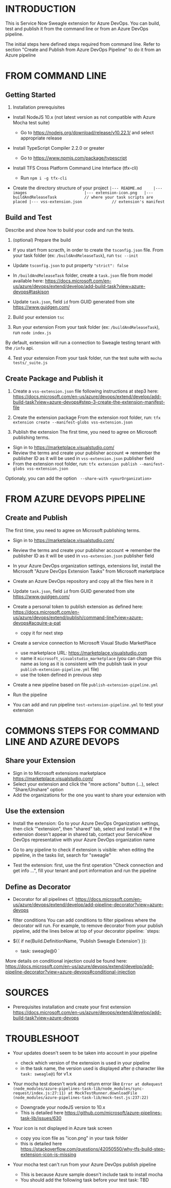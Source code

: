 # INTRODUCTION
This is Service Now Sweagle extension for Azure DevOps.
You can build, test and publish it from the command line or from an Azure DevOps pipeline.

The initial steps here defined steps required from command line.
Refer to section "Create and Publish from Azure DevOps Pipeline" to do it from an Azure pipeline


# FROM COMMAND LINE

## Getting Started

1. Installation prerequisites

- Install NodeJS 10.x (not latest version as not compatible with Azure Mocha test suite)
  - Go to https://nodejs.org/download/release/v10.22.1/ and select appropriate release

- Install TypeScript Compiler 2.2.0 or greater
  - Go to https://www.npmjs.com/package/typescript

- Install TFS Cross Platform Command Line Interface (tfx-cli)
  - Run `npm i -g tfx-cli`

- Create the directory structure of your project
`|--- README.md    
|--- images                        
    |--- extension-icon.png  
|--- buildAndReleaseTask            // where your task scripts are placed
|--- vss-extension.json             // extension's manifest
`

## Build and Test

Describe and show how to build your code and run the tests.

1. (optional) Prepare the build
- If you start from scracth, in order to create the `tsconfig.json` file.
From your task folder (ex: `/buildAndReleaseTask`), run
`tsc --init`

- Update `tsconfig.json` to put property `"strict": false`

- In `/buildAndReleaseTask` folder, create a `task.json` file from model available here: https://docs.microsoft.com/en-us/azure/devops/extend/develop/add-build-task?view=azure-devops#taskjson

- Update `task.json`, field `id` from GUID generated from site https://www.guidgen.com/

2.	Build your extension
`tsc`

3.	Run your extension
From your task folder (ex: `/buildAndReleaseTask`), run
`node index.js`

By default, extension will run a connection to Sweagle testing tenant with the `/info` api.

4.	Test your extension
From your task folder, run the test suite with
`mocha tests/_suite.js`

## Create Package and Publish it

1. Create a `vss-extension.json` file following instructions at step3 here:
https://docs.microsoft.com/en-us/azure/devops/extend/develop/add-build-task?view=azure-devops#step-3-create-the-extension-manifest-file

2. Create the extension package
From the extension root folder, run:
`tfx extension create --manifest-globs vss-extension.json`

3. Publish the extension
The first time, you need to agree on Microsoft publishing terms.
- Sign in to https://marketplace.visualstudio.com/
- Review the terms and create your publisher account
=> remember the publisher ID as it will be used in `vss-extension.json` publisher field
- From the extension root folder, run:
`tfx extension publish --manifest-globs vss-extension.json`

Optionaly, you can add the option  ` --share-with <yourOrganization>`


# FROM AZURE DEVOPS PIPELINE

## Create and Publish

The first time, you need to agree on Microsoft publishing terms.
- Sign in to https://marketplace.visualstudio.com/
- Review the terms and create your publisher account
=> remember the publisher ID as it will be used in `vss-extension.json` publisher field

- In your Azure DevOps organization settings, extensions list, install the Microsoft "Azure DevOps Extension Tasks" from Microsoft marketplace

- Create an Azure DevOps repository and copy all the files here in it

- Update `task.json`, field `id` from GUID generated from site https://www.guidgen.com/

- Create a personal token to publish extension as defined here: https://docs.microsoft.com/en-us/azure/devops/extend/publish/command-line?view=azure-devops#acquire-a-pat
  - copy it for next step

- Create a service connection to Microsoft Visual Studio MarketPlace
  - use marketplace URL: https://marketplace.visualstudio.com
  - name it `microsoft_visualstudio_marketplace`
  (you can change this name as long as it is consistent with the publish task in your `publish-extension-pipeline.yml` file)
  - use the token defined in previous step

- Create a new pipeline based on file `publish-extension-pipeline.yml`

- Run the pipeline

- You can add and run pipeline `test-extension-pipeline.yml` to test your extension


# COMMONS STEPS FOR COMMAND LINE AND AZURE DEVOPS

## Share your Extension

- Sign in to Microsoft extensions marketplace https://marketplace.visualstudio.com/
- Select your extension and click the "more actions" button (...), select "Share/Unshare" option
- Add the organizations for the one you want to share your extension with

## Use the extension

- Install the extension: Go to your Azure DevOps Organization settings, then click '"extension", then "shared" tab, select and install it
=> If the extension doesn't appear in shared tab, contact your ServiceNow DevOps representative with your Azure DevOps organization name

- Go to any pipeline to check if extension is visible: when editing the pipeline, in the tasks list, search for "sweagle"

- Test the extension: first, use the first operation "Check connection and get info ...", fill your tenant and port information and run the pipeline

## Define as Decorator

- Decorator for all pipelines
cf. https://docs.microsoft.com/en-us/azure/devops/extend/develop/add-pipeline-decorator?view=azure-devops

- filter conditions
You can add conditions to filter pipelines where the decorator will run.
For example, to remove decorator from your publish pipeline, add the lines below at top of your decorator pipeline:
`steps:
- ${{ if ne(Build.DefinitionName, 'Publish Sweagle Extension') }}:
  - task: sweagle@0
`

More details on conditional injection could be found here:
https://docs.microsoft.com/en-us/azure/devops/extend/develop/add-pipeline-decorator?view=azure-devops#conditional-injection


# SOURCES

- Prerequisites installation and create your first extension
https://docs.microsoft.com/en-us/azure/devops/extend/develop/add-build-task?view=azure-devops


# TROUBLESHOOT

- Your updates doesn't seem to be taken into account in your pipeline
  - check which version of the extension is used in your pipeline
  - in the task name, the version used is displayed after `@` character like `task: sweagle@1` for v1.x

- Your mocha test doesn't work and return error like
`Error
      at doRequest (node_modules/azure-pipelines-task-lib/node_modules/sync-request/index.js:27:11)
      at MockTestRunner.downloadFile (node_modules/azure-pipelines-task-lib/mock-test.js:237:22)`

  - Downgrade your nodeJS version to 10.x
  - This is detailed here https://github.com/microsoft/azure-pipelines-task-lib/issues/630

- Your icon is not displayed in Azure task screen
  - copy you icon file as "icon.png" in your task folder
  - this is detailed here https://stackoverflow.com/questions/42050550/why-tfs-build-step-extension-icon-is-missing

- Your mocha test can't run from your Azure DevOps publish pipeline
  - This is because Azure sample doesn't include task to install mocha
  - You should add the following task before your test task: TBD

